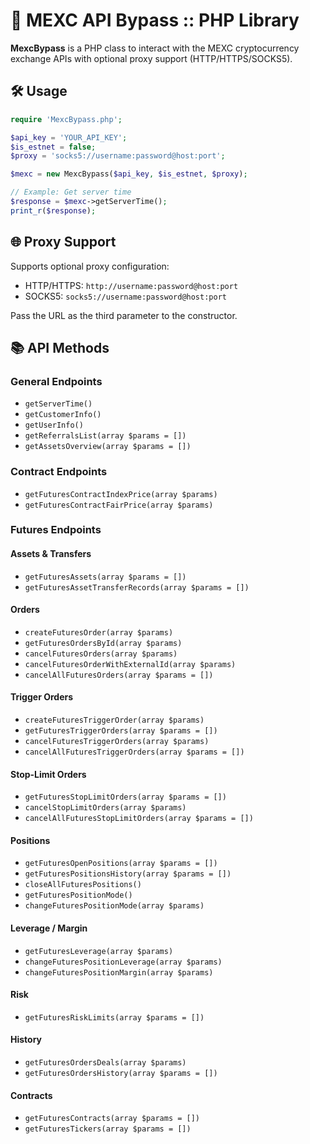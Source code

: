 # 📘 MEXC API Bypass :: PHP Library

**MexcBypass** is a PHP class to interact with the MEXC cryptocurrency exchange APIs with optional proxy support (HTTP/HTTPS/SOCKS5).

## 🛠️ Usage

```php
require 'MexcBypass.php';

$api_key = 'YOUR_API_KEY';
$is_estnet = false;
$proxy = 'socks5://username:password@host:port';

$mexc = new MexcBypass($api_key, $is_estnet, $proxy);

// Example: Get server time
$response = $mexc->getServerTime();
print_r($response);
```

## 🌐 Proxy Support

Supports optional proxy configuration:
- HTTP/HTTPS: `http://username:password@host:port`
- SOCKS5: `socks5://username:password@host:port`

Pass the URL as the third parameter to the constructor.

## 📚 API Methods

### General Endpoints

- `getServerTime()`
- `getCustomerInfo()`
- `getUserInfo()`
- `getReferralsList(array $params = [])`
- `getAssetsOverview(array $params = [])`

### Contract Endpoints

- `getFuturesContractIndexPrice(array $params)`
- `getFuturesContractFairPrice(array $params)`

### Futures Endpoints

#### Assets & Transfers

- `getFuturesAssets(array $params = [])`
- `getFuturesAssetTransferRecords(array $params = [])`

#### Orders

- `createFuturesOrder(array $params)`
- `getFuturesOrdersById(array $params)`
- `cancelFuturesOrders(array $params)`
- `cancelFuturesOrderWithExternalId(array $params)`
- `cancelAllFuturesOrders(array $params = [])`

#### Trigger Orders

- `createFuturesTriggerOrder(array $params)`
- `getFuturesTriggerOrders(array $params = [])`
- `cancelFuturesTriggerOrders(array $params)`
- `cancelAllFuturesTriggerOrders(array $params = [])`

#### Stop-Limit Orders

- `getFuturesStopLimitOrders(array $params = [])`
- `cancelStopLimitOrders(array $params)`
- `cancelAllFuturesStopLimitOrders(array $params = [])`

#### Positions

- `getFuturesOpenPositions(array $params = [])`
- `getFuturesPositionsHistory(array $params = [])`
- `closeAllFuturesPositions()`
- `getFuturesPositionMode()`
- `changeFuturesPositionMode(array $params)`

#### Leverage / Margin

- `getFuturesLeverage(array $params)`
- `changeFuturesPositionLeverage(array $params)`
- `changeFuturesPositionMargin(array $params)`

#### Risk

- `getFuturesRiskLimits(array $params = [])`

#### History

- `getFuturesOrdersDeals(array $params)`
- `getFuturesOrdersHistory(array $params = [])`

#### Contracts

- `getFuturesContracts(array $params = [])`
- `getFuturesTickers(array $params = [])`